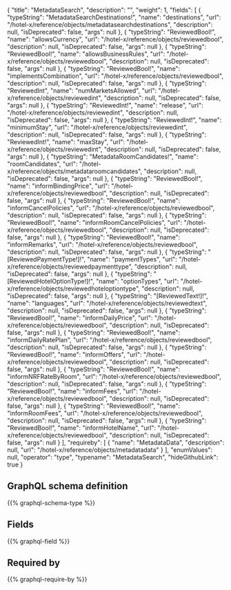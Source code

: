 {
  "title": "MetadataSearch",
  "description": "",
  "weight": 1,
  "fields": [
    {
      "typeString": "MetadataSearchDestinations!",
      "name": "destinations",
      "url": "/hotel-x/reference/objects/metadatasearchdestinations",
      "description": null,
      "isDeprecated": false,
      "args": null
    },
    {
      "typeString": "ReviewedBool!",
      "name": "allowsCurrency",
      "url": "/hotel-x/reference/objects/reviewedbool",
      "description": null,
      "isDeprecated": false,
      "args": null
    },
    {
      "typeString": "ReviewedBool!",
      "name": "allowsBusinessRules",
      "url": "/hotel-x/reference/objects/reviewedbool",
      "description": null,
      "isDeprecated": false,
      "args": null
    },
    {
      "typeString": "ReviewedBool!",
      "name": "implementsCombination",
      "url": "/hotel-x/reference/objects/reviewedbool",
      "description": null,
      "isDeprecated": false,
      "args": null
    },
    {
      "typeString": "ReviewedInt",
      "name": "numMarketsAllowed",
      "url": "/hotel-x/reference/objects/reviewedint",
      "description": null,
      "isDeprecated": false,
      "args": null
    },
    {
      "typeString": "ReviewedInt!",
      "name": "release",
      "url": "/hotel-x/reference/objects/reviewedint",
      "description": null,
      "isDeprecated": false,
      "args": null
    },
    {
      "typeString": "ReviewedInt!",
      "name": "minimumStay",
      "url": "/hotel-x/reference/objects/reviewedint",
      "description": null,
      "isDeprecated": false,
      "args": null
    },
    {
      "typeString": "ReviewedInt!",
      "name": "maxStay",
      "url": "/hotel-x/reference/objects/reviewedint",
      "description": null,
      "isDeprecated": false,
      "args": null
    },
    {
      "typeString": "MetadataRoomCandidates!",
      "name": "roomCandidates",
      "url": "/hotel-x/reference/objects/metadataroomcandidates",
      "description": null,
      "isDeprecated": false,
      "args": null
    },
    {
      "typeString": "ReviewedBool!",
      "name": "informBindingPrice",
      "url": "/hotel-x/reference/objects/reviewedbool",
      "description": null,
      "isDeprecated": false,
      "args": null
    },
    {
      "typeString": "ReviewedBool!",
      "name": "informCancelPolicies",
      "url": "/hotel-x/reference/objects/reviewedbool",
      "description": null,
      "isDeprecated": false,
      "args": null
    },
    {
      "typeString": "ReviewedBool!",
      "name": "informRoomCancelPolicies",
      "url": "/hotel-x/reference/objects/reviewedbool",
      "description": null,
      "isDeprecated": false,
      "args": null
    },
    {
      "typeString": "ReviewedBool!",
      "name": "informRemarks",
      "url": "/hotel-x/reference/objects/reviewedbool",
      "description": null,
      "isDeprecated": false,
      "args": null
    },
    {
      "typeString": "[ReviewedPaymentType!]!",
      "name": "paymentTypes",
      "url": "/hotel-x/reference/objects/reviewedpaymenttype",
      "description": null,
      "isDeprecated": false,
      "args": null
    },
    {
      "typeString": "[ReviewedHotelOptionType!]!",
      "name": "optionTypes",
      "url": "/hotel-x/reference/objects/reviewedhoteloptiontype",
      "description": null,
      "isDeprecated": false,
      "args": null
    },
    {
      "typeString": "[ReviewedText!]!",
      "name": "languages",
      "url": "/hotel-x/reference/objects/reviewedtext",
      "description": null,
      "isDeprecated": false,
      "args": null
    },
    {
      "typeString": "ReviewedBool!",
      "name": "informDailyPrice",
      "url": "/hotel-x/reference/objects/reviewedbool",
      "description": null,
      "isDeprecated": false,
      "args": null
    },
    {
      "typeString": "ReviewedBool!",
      "name": "informDailyRatePlan",
      "url": "/hotel-x/reference/objects/reviewedbool",
      "description": null,
      "isDeprecated": false,
      "args": null
    },
    {
      "typeString": "ReviewedBool!",
      "name": "informOffers",
      "url": "/hotel-x/reference/objects/reviewedbool",
      "description": null,
      "isDeprecated": false,
      "args": null
    },
    {
      "typeString": "ReviewedBool!",
      "name": "informNRFRateByRoom",
      "url": "/hotel-x/reference/objects/reviewedbool",
      "description": null,
      "isDeprecated": false,
      "args": null
    },
    {
      "typeString": "ReviewedBool!",
      "name": "informFees",
      "url": "/hotel-x/reference/objects/reviewedbool",
      "description": null,
      "isDeprecated": false,
      "args": null
    },
    {
      "typeString": "ReviewedBool!",
      "name": "informRoomFees",
      "url": "/hotel-x/reference/objects/reviewedbool",
      "description": null,
      "isDeprecated": false,
      "args": null
    },
    {
      "typeString": "ReviewedBool!",
      "name": "informHotelName",
      "url": "/hotel-x/reference/objects/reviewedbool",
      "description": null,
      "isDeprecated": false,
      "args": null
    }
  ],
  "requireby": [
    {
      "name": "MetadataData",
      "description": null,
      "url": "/hotel-x/reference/objects/metadatadata"
    }
  ],
  "enumValues": null,
  "operator": "type",
  "typename": "MetadataSearch",
  "hideGithubLink": true
}
## GraphQL schema definition

{{% graphql-schema-type %}}

## Fields

{{% graphql-field %}}

## Required by

{{% graphql-require-by %}}
